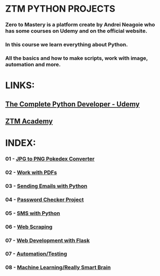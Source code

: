 # ZTM PYTHON PROJECTS
### Zero to Mastery is a platform create by Andrei Neagoie who has some courses on Udemy and on the official website. 
### In this course we learn everything about Python. 
### All the basics and how to make scripts, work with image, automation and more.

# LINKS:
## [The Complete Python Developer - Udemy](https://www.udemy.com/course/complete-python-developer-zero-to-mastery/ "Udemy's page course")

## [ZTM Academy](https://zerotomastery.io/academy/ "ZTM Academy")

# INDEX:
### 01 - [JPG to PNG Pokedex Converter](../blob/master/LICENSE)
### 02 - [Work with PDFs](../blob/master/LICENSE)
### 03 - [Sending Emails with Python](../blob/master/LICENSE)
### 04 - [Password Checker Project](../blob/master/LICENSE)
### 05 - [SMS with Python](../blob/master/LICENSE)
### 06 - [Web Scraping](../blob/master/LICENSE)
### 07 - [Web Development with Flask](../blob/master/LICENSE)
### 07 - [Automation/Testing](../blob/master/LICENSE)
### 08 - [Machine Learning/Really Smart Brain](../blob/master/LICENSE)

